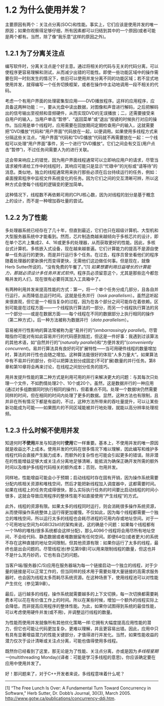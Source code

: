 # 1.2 为什么使用并发？

主要原因有两个：关注点分离(SOC)和性能。事实上，它们应该是使用并发的唯一原因；如果你观察得足够仔细，所有因素都可以归结到其中的一个原因(或者可能是两个都有。当然，除了像“我乐意”这样的原因之外)。

## 1.2.1 为了分离关注点

编写软件时，分离关注点是个好主意。通过将相关的代码与无关的代码分离，可以使程序更容易理解和测试，从而减少出错的可能性。即使一些功能区域中的操作需要在同一时刻发生的情况下，依旧可以使用并发分离不同的功能区域；若不显式地使用并发，就得编写一个任务切换框架，或者在操作中主动地调用一段不相关的代码。

考虑一个有用户界面的处理密集型应用——DVD播放程序。这样的应用程序，应具备这两种功能：一，要从光盘中读出数据，对图像和声音进行解码，之后把解码出的信号输出至视频和音频硬件，从而实现DVD的无误播放；二，还需要接受来自用户的输入，当用户单击“暂停”、“返回菜单”或“退出”按键的时候执行对应的操作。当应用是单个线程时，应用需要在回放期间定期检查用户的输入，这就需要把“DVD播放”代码和“用户界面”代码放在一起，以便调用。如果使用多线程方式来分隔这些关注点，“用户界面”代码和“DVD播放”代码就不再需要放在一起：一个线程可以处理“用户界面”事件，另一个进行“DVD播放”。它们之间会有交互(用户点击“暂停”)，不过任务间需要人为的进行关联。

这会带来响应上的错觉，因为用户界面线程通常可以立即响应用户的请求，尽管当请求被传递给工作中的线程时，其响应可能只是显示“忙碌中”的光标或“请等待”的消息。类似地，独立的线程通常用来执行那些必须在后台持续运行的任务，例如：桌面搜索程序中监视文件系统变化的任务。因为它们之间的交互清晰可辨，所以这种方式会使每个线程的逻辑变的更加简单。

这种情况下，线程数不再依赖可用的CPU核心数，因为对线程的划分是基于概念上的设计，而不是一种增加吞吐量的尝试。

## 1.2.2 为了性能

多处理器系统已经存在了几十年，但直到最近，它们也只在超级计算机、大型机和大型服务器系统中才能看到。然而，芯片制造商越来越倾向于多核芯片的设计，即在单个芯片上集成2、4、16或更多的处理器，从而获取更好的性能。因此，多核台式计算机、多核嵌入式设备，现在越来越普遍。它们计算能力的提高不是源自使单一任务运行的更快，而是并行运行多个任务。在过去，程序员曾坐看他们的程序随着处理器的更新换代而变得更快，无需他们这边做任何事。但是现在，就像Herb Sutter所说的，“没有免费的午餐了。”[1] *如果想要利用日益增长的计算能力，那就必须设计多任务并发式软件*。程序员必须留意这个，尤其是那些迄今都忽略并发的人们，现在很有必要将其加入工具箱中了。

有两种利用并发来提高性能的方式：第一，将一个单个任务分成几部分，且各自并行运行，从而降低总运行时间。这就是任务并行（*task parallelism*）。虽然这听起来很直观，但它是一个相当复杂的过程，因为在各个部分之间可能存在着依赖。区别可能是在过程方面——一个线程执行算法的一部分，而另一个线程执行算法的另一个部分——或是在数据方面——每个线程在不同的数据部分上执行相同的操作（第二种方式）。后一种方法被称为数据并行（*data parallelism*）。

容易被并行性影响的算法常被称为是“易并行的”(*embarrassingly parallel*)。尽管暗指你可能对有如此容易并行的代码感到尴尬，但这是一件好事：我遇到过该算法的其他术语，如“自然并行的”(*naturally parallel*)和“方便并发的”(*conveniently concurrent*)。易并行算法具有良好的可扩展特性——当可用硬件线程的数量增加时，算法的并行性也会随之增加。这种算法能很好的体现“人多力量大”。如果算法中有不易并行的部分，你可以把算法划分成固定(不可扩展)数量的并行任务。第8章和第10章将会再来讨论，在线程之间划分任务的技巧。

用并发提升性能的第二种方式是利用可用的并行来解决更大的问题：与其每次只处理一个文件，不如酌情处理2个、10个或20个。虽然，这是数据并行的一种应用(通过对多组数据同时执行相同的操作)，但着重点不同。处理一个数据块仍然需要同样的时间，但在相同的时间内处理了更多的数据。显然，这种方法也有限制，且并非在所有情况下都是有益的，不过，这种方法所带来的吞吐量提升，可以让某些新功能成为可能——如果图片的不同区域能被并行地处理，就能以高分辨率处理视频。

## 1.2.3 什么时候不使用并发

知道何时**不使用**并发与知道何时**使用**它一样重要。基本上，不使用并发的唯一原因就是收益比不上成本。使用并发的代码在很多情况下难以理解，因此编写和维护多线程代码会直接产生脑力成本，而额外的复杂性也可能会引起更多的错误。除非潜在的性能增益足够大或关注点分离地足够清晰，能抵消为确保正确开发所需的额外时间以及维护多线程代码相关的额外成本；否则，勿用并发。

同样地，性能增益可能会小于预期；启动线程时存在固有开销，因为操作系统需要分配内核相关资源和堆栈空间，然后才能把新线程加入调度器中，这都需要时间。如果在线程上的任务完成得很快，那么实际执行任务的时间要比启动线程的时间小很多，这就会导致应用程序的整体性能不如直接使用“产生线程”的方式。

此外，线程的资源有限。如果太多的线程同时运行，则会消耗很多操作系统资源，从而使得操作系统整体上运行得更加缓慢。不仅如此，因为每个线程都需要一个独立的堆栈空间，所以运行太多的线程也会耗尽进程的可用内存或地址空间。对于一个可用地址空间为4GB(32bit)的架构来说，这的确是个问题：如果每个线程都有一个1MB的堆栈(很多系统都会这样分配)，那么4096个线程将会用尽所有地址空间，不会给代码、静态数据或者堆数据留有任何空间。即便64位(或者更大)的系统不存在这种直接的地址空间限制，但其他资源有限：如果你运行了太多的线程，最终也是出会问题的。尽管线程池(参见第9章)可以用来限制线程的数量，但这也并不是什么灵丹妙药，它也有自己的问题。

当客户端/服务器(C/S)应用在服务器端为每一个链接启动一个独立的线程，对于少量的链接是可以正常工作的，但当同样的技术用于需要处理大量链接的高需求服务器时，也会因为线程太多而耗尽系统资源。在这种场景下，使用线程池可以对性能产生优化（参见第9章）。

最后，运行越多的线程，操作系统就需要越多的上下文切换，每一次切换都需要耗费本可以花在有价值工作上的时间。所以在某些时候，增加一个额外的线程实际上会降低，而非提高应用程序的整体性能。为此，如果你试图得到系统的最佳性能，可以考虑使用硬件并发(或不用)，并调整运行线程的数量。

为性能而使用并发就像所有其他优化策略一样:它拥有大幅度提高应用性能的潜力，但它也可能让代码更加复杂，更难以理解，并且更容易出错。因此，应用中只有具有显著增益潜力的性能关键部分，才值得进行并发化。当然，如果性能收益的潜力仅次于设计清晰或关注点分离，可能也值得使用多线程。

既然你已经看到了这里，那无论是为了性能、关注点分离，亦或是因为*多线程星期一*(multithreading Monday)(译者：可能是学习多线程的意思)，你应该确定要在应用中使用并发了。

好！那问题来了，对于C++开发者来说，多线程意味着什么呢？

----------

[1] “The Free Lunch Is Over: A Fundamental Turn Toward Concurrency in Software,” Herb Sutter, Dr. Dobb’s Journal, 30(3), March 2005. http://www.gotw.ca/publications/concurrency-ddj.htm.
